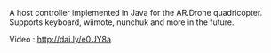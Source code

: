 A host controller implemented in Java for the AR.Drone quadricopter. Supports keyboard, wiimote, nunchuk and more in the future.

Video : http://dai.ly/e0UY8a